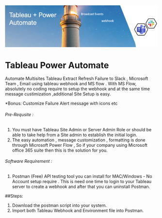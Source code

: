 
![power-automate-4.png](https://github.com/jambesh/images/blob/main/power-automate-4.png?raw=true)

# Tableau Power Automate
Automate Multisites Tableau Extract Refresh Failure to Slack , Microsoft Team , Email using tableau webhook and MS flow .
With MS Flow, absolutely no coding require to setup the webhook and at the same time message custimization ,additional Site Setup is easy.

*Bonus:  Customize Failure Alert message with icons etc

###### Pre-Requsite : 
1) You must have Tableau Site Admin or Server Admin Role or should be able to take help from a Site admin to establish the initial login.
2) The easy automation , message customization , formatting is done through Microsoft Power Flow , So if your company using Microsoft office 365 suite then this is the solution for you.

###### Software Requirement :
1) Postman (Free) API testing tool you can install for MAC/Windows  - No Account setup require .
   This is need one time to login to your Tableau server to create a webhook and after that you can uninstall Postman.
   

##Steps:
1) Download the postman script into your system.
2) Import both Tableau Webhook and Environment file into Postman.

